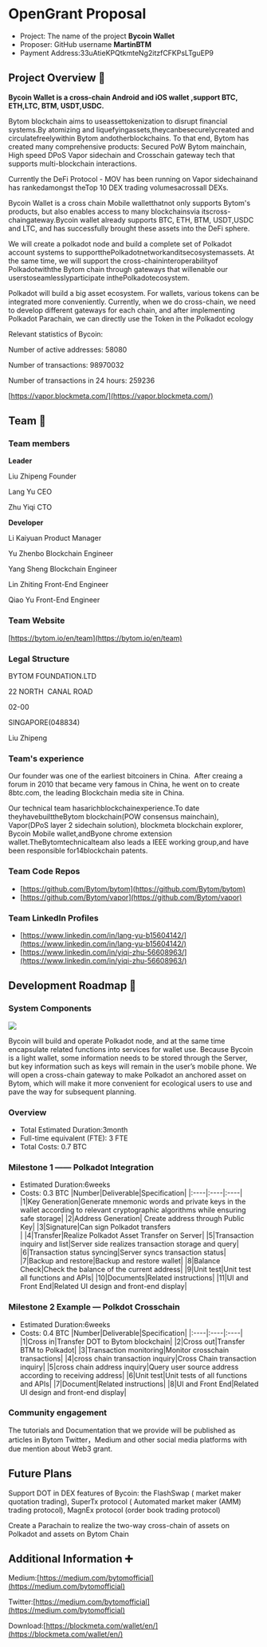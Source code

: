 # OpenGrant Proposal

* Project: The name of the project **Bycoin Wallet**
* Proposer: GitHub username **MartinBTM**
* Payment Address:33uAtieKPQtkmteNg2itzfCFKPsLTguEP9

## Project Overview 📄

**Bycoin Wallet is a cross-chain Android and iOS wallet ,support BTC, ETH,LTC, BTM, USDT,USDC.**


Bytom blockchain aims to useassettokenization to disrupt financial systems.By atomizing and liquefyingassets,theycanbesecurelycreated and circulatefreelywithin Bytom andotherblockchains. To that end, Bytom has created many comprehensive products: Secured PoW Bytom mainchain, High speed DPoS Vapor sidechain and Crosschain gateway tech that supports multi-blockchain interactions.

Currently the DeFi Protocol - MOV has been running on Vapor sidechainand has rankedamongst theTop 10 DEX trading volumesacrossall DEXs.

Bycoin Wallet is a cross chain Mobile walletthatnot only supports Bytom's products, but also enables access to many blockchainsvia itscross-chaingateway.Bycoin wallet already supports BTC, ETH, BTM, USDT,USDC and LTC, and has successfully brought these assets into the DeFi sphere.

We will create a polkadot node and build a complete set of Polkadot account systems to supportthePolkadotnetworkanditsecosystemassets. At the same time, we will support the cross-chaininteroperabilityof Polkadotwiththe Bytom chain through gateways that willenable our userstoseamlesslyparticipate inthePolkadotecosystem.

Polkadot will build a big asset ecosystem. For wallets, various tokens can be integrated more conveniently. Currently, when we do cross-chain, we need to develop different gateways for each chain, and after implementing Polkadot Parachain, we can directly use the Token in the Polkadot ecology


Relevant statistics of Bycoin:

Number of active addresses: 58080

Number of transactions: 98970032

Number of transactions in 24 hours: 259236

[https://vapor.blockmeta.com/](https://vapor.blockmeta.com/)


## Team 👥

### Team members

**Leader**

Liu Zhipeng  Founder

Lang Yu  CEO

Zhu Yiqi  CTO

**Developer**

Li Kaiyuan Product  Manager

Yu Zhenbo Blockchain Engineer

Yang Sheng  Blockchain Engineer

Lin Zhiting Front-End Engineer

Qiao Yu Front-End Engineer

### Team Website

[https://bytom.io/en/team](https://bytom.io/en/team)

### Legal Structure

BYTOM FOUNDATION.LTD

22 NORTH  CANAL ROAD

02-00

SINGAPORE(048834)

Liu Zhipeng

### Team's experience

Our founder was one of the earliest bitcoiners in China.  After creaing a forum in 2010 that became very famous in China, he went on to create 8btc.com, the leading Blockchain media site in China.

Our technical team hasarichblockchainexperience.To date theyhavebuilttheBytom blockchain(POW consensus mainchain), Vapor(DPoS layer 2 sidechain solution), blockmeta blockchain explorer, Bycoin Mobile wallet,andByone chrome extension wallet.TheBytomtechnicalteam also leads a IEEE working group,and have been responsible for14blockchain patents.

### Team Code Repos

* [https://github.com/Bytom/bytom](https://github.com/Bytom/bytom)
* [https://github.com/Bytom/vapor](https://github.com/Bytom/vapor)

### Team LinkedIn Profiles

* [https://www.linkedin.com/in/lang-yu-b15604142/](https://www.linkedin.com/in/lang-yu-b15604142/)
* [https://www.linkedin.com/in/yiqi-zhu-56608963/](https://www.linkedin.com/in/yiqi-zhu-56608963/)

## Development Roadmap 🔩

### System Components

 ![](https://uploader.shimo.im/f/qVVwHDUd4jVcndLf.png!thumbnail)

Bycoin will build and operate Polkadot node, and at the same time encapsulate related functions into services for wallet use. Because Bycoin is a light wallet, some information needs to be stored through the Server, but key information such as keys will remain in the user’s mobile phone. We will open a cross-chain gateway to make Polkadot an anchored asset on Bytom, which will make it more convenient for ecological users to use and pave the way for subsequent planning.


### Overview

* Total Estimated Duration:3month
* Full-time equivalent (FTE): 3 FTE
* Total Costs: 0.7 BTC

### Milestone 1 —— Polkadot Integration

* Estimated Duration:6weeks
* Costs: 0.3 BTC
|Number|Deliverable|Specification|
|:----|:----|:----|
|1|Key Generation|Generate mnemonic words and private keys in the wallet according to relevant cryptographic algorithms while ensuring safe storage|
|2|Address Generation|    Create address through Public Key|
|3|Signature|Can sign Polkadot transfers<br>|
|4|Transfer|Realize Polkadot Asset Transfer on Server|
|5|Transaction inquiry and list|Server side realizes transaction storage and query|
|6|Transaction status syncing|Server syncs transaction status|
|7|Backup and restore|Backup and restore wallet|
|8|Balance Check|Check the balance of the current address|
|9|Unit test|Unit test all functions and APIs|
|10|Documents|Related instructions|
|11|UI and Front End|Related UI design and front-end display|

### Milestone 2 Example — Polkdot Crosschain

* Estimated Duration:6weeks
* Costs: 0.4 BTC
|Number|Deliverable|Specification|
|:----|:----|:----|
|1|Cross in|Transfer DOT to Bytom blockchain|
|2|Cross out|Transfer BTM to Polkadot|
|3|Transaction monitoring|Monitor crosschain transactions|
|4|cross chain transaction inquiry|Cross Chain transaction inquiry|
|5|cross chain address inquiry|Query user source address according to receiving address|
|6|Unit test|Unit tests of all functions and APIs|
|7|Document|Related instructions|
|8|UI and Front End|Related UI design and front-end display|

### Community engagement

The tutorials and Documentation that we provide will be published as articles in Bytom Twitter，Medium and other social media platforms with due mention about Web3 grant.


## Future Plans

Support DOT in DEX features of  Bycoin: the FlashSwap  ( market maker quotation trading), SuperTx protocol ( Automated market maker (AMM) trading protocol), MagnEx protocol (order book trading protocol)

Create a Parachain to realize the two-way cross-chain of assets on Polkadot and assets on Bytom Chain


## Additional Information ➕

Medium:[https://medium.com/bytomofficial](https://medium.com/bytomofficial)

Twitter:[https://medium.com/bytomofficial](https://medium.com/bytomofficial)

Download:[https://blockmeta.com/wallet/en/](https://blockmeta.com/wallet/en/)

